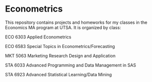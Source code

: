 # Econometrics
This repository contains projects and homeworks for my classes in the Economics MA program at UTSA. It is organized by class:

ECO 6303 Applied Econometrics	 

ECO 6583 Special Topics in Econometrics/Forecasting	

MKT 5063 Marketing Research Design and Application

STA 6033 Advanced Programming and Data Management in SAS	

STA 6923 Advanced Statistical Learning/Data Mining
